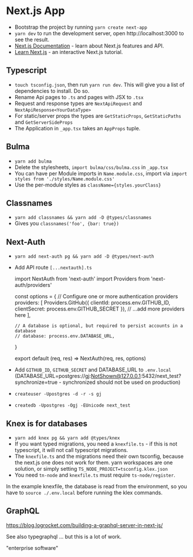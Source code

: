 # Next.js App

* Bootstrap the project by running `yarn create next-app`
* `yarn dev` to run the development server, open http://localhost:3000 to see the result.
* [Next.js Documentation](https://nextjs.org/docs) - learn about Next.js features and API.
* [Learn Next.js](https://nextjs.org/learn) - an interactive Next.js tutorial.


## Typescript

* `touch tsconfig.json`, then run `yarn run dev`.  This will give you a list
  of dependencies to install.  Do so.
* Rename Api pages to `.ts` and pages with JSX to `.tsx`
* Request and response types are `NextApiRequest` and `NextApiResponse<YourDataType>`
* For static/server props the types are `GetStaticProps`, `GetStaticPaths` and `GetServerSideProps`
* The Application in `_app.tsx` takes an `AppProps` tuple.

## Bulma

* `yarn add bulma`
* Delete the stylesheets, `import bulma/css/bulma.css` in `_app.tsx`
* You can have per Module imports in `Name.module.css`, import via `import styles from './styles/Name.module.css'`
* Use the per-module styles as `className={styles.yourClass}`

## Classnames

* `yarn add classnames && yarn add -D @types/classnames`
* Gives you `classnames('foo', {bar: true})`

## Next-Auth

* `yarn add next-auth pg && yarn add -D @types/next-auth`
* Add API route `[...nextauth].ts`

    import NextAuth from 'next-auth'
    import Providers from 'next-auth/providers'

    const options = {
      // Configure one or more authentication providers
      providers: [
        Providers.GitHub({
          clientId: process.env.GITHUB_ID,
          clientSecret: process.env.GITHUB_SECRET
        }),
        // ...add more providers here
      ],

      // A database is optional, but required to persist accounts in a database
      // database: process.env.DATABASE_URL,
    }

    export default (req, res) => NextAuth(req, res, options)

* Add `GITHUB_ID`, `GITHUB_SECRET` and DATABASE_URL to `.env.local`
  (DATABASE_URL=postgres://gj:NotShown@127.0.0.1:5432/next_test?synchronize=true - synchronized
  should not be used on production)
* `createuser -Upostgres -d -r -s gj`
* `createdb -Upostgres -Ogj -EUnicode next_test`



## Knex is for databases

* `yarn add knex pg && yarn add @types/knex`
* If you want typed migrations, you need a `knexfile.ts` - if this is
  not typescript, it will not call typescript migrations.
* The `knexfile.ts` and the migrations need their own tsconfig, because
  the next.js one does not work for them. yarn workspaces are one solution,
  or simply setting `TS_NODE_PROJECT=tsconfig.klex.json`
* You need `tn-node` and `knexfile.ts` must require `ts-node/register`.

In the example knexfile, the database is read from the environment,
so you have to `source ./.env.local` before running the klex commands.

## GraphQL

https://blog.logrocket.com/building-a-graphql-server-in-next-js/

See also typegraphql ... but this is a lot of work.

"enterprise software"



